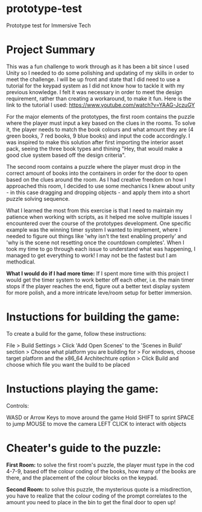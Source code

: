 # prototype-test
Prototype test for Immersive Tech


# Project Summary

This was a fun challenge to work through as it has been a bit since I used Unity so I needed to do some polishing and updating of my skills in order to meet the challenge. I will be up front and state that I did need to use a tutorial for the keypad system as I did not know how to tackle it with my previous knowledge. I felt it was necessary in order to meet the design requirement, rather than creating a workaround, to make it fun. Here is the link to the tutorial I used: https://www.youtube.com/watch?v=YAAG-JczuGY

For the major elements of the prototypes, the first room contains the puzzle where the player must input a key based on the clues in the rooms. To solve it, the player needs to match the book colours and what amount they are (4 green books, 7 red books, 9 blue books) and input the code accordingly. I was inspired to make this solution after first importing the interior asset pack, seeing the three book types and thining "Hey, that would make a good clue system based off the design criteria".

The second room contains a puzzle where the player must drop in the correct amount of books into the containers in order for the door to open based on the clues around the room. As I had creative freedom on how I approached this room, I decided to use some mechanics I knew about unity - in this case dragging and dropping objects - and apply them into a short puzzle solving sequence.

What I learned the most from this exercise is that I need to maintain my patience when working with scripts, as it helped me solve multiple issues I encountered over the course of the prototypes development. One specific example was the winning timer system I wanted to implement, where I needed to figure out things like 'why isn't the text enabling properly' and 'why is the scene not resetting once the countdown completes'. When I took my time to go through each issue to understand what was happening, I managed to get everything to work! I may not be the fastest but I am methodical.

**What I would do if I had more time:** If I spent more time with this project I would get the timer system to work better off each other, i.e. the main timer stops if the player reaches the end, figure out a better text display system for more polish, and a more intricate leve/room setup for better immersion.


# Instuctions for building the game:

To create a build for the game, follow these instructions:

File > Build Settings > Click 'Add Open Scenes' to the 'Scenes in Build' section > Choose what platform you are building for > For windows, choose target platform and the x86_64 Architechture option > Click Build and choose which file you want the build to be placed


# Instuctions playing the game:

Controls:

WASD or Arrow Keys to move around the game
Hold SHIFT to sprint
SPACE to jump
MOUSE to move the camera
LEFT CLICK to interact with objects


# Cheater's guide to the puzzle:

**First Room:** to solve the first room's puzzle, the player must type in the cod 4-7-9, based off the colour coding of the books, how many of the books are there, and the placement of the colour blocks on the keypad.

**Second Room:** to solve this puzzle, the mysterious quote is a misdirection, you have to realize that the colour coding of the prompt correlates to the amount you need to place in the bin to get the final door to open up!
